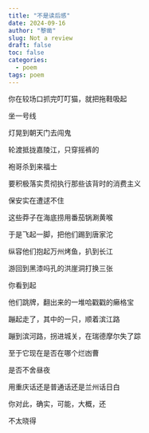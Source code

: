 ```yaml
---
title: "不是读后感"
date: 2024-09-16
author: "黎凿"
slug: Not a review
draft: false
toc: false
categories:
  - poem
tags: poem
---
```

你在较场口抓完叮叮猫，就把拖鞋吸起

坐一号线

灯晃到朝天门去闯鬼

轮渡抵拢嘉陵江，只穿摇裤的

袍哥杀到来福士

要积极落实贯彻执行那些该背时的消费主义

保安实在遭逑不住

这些莽子在海底捞用番茄锅涮黄喉

于是飞起一脚，把他们踢到唐家沱

纵容他们抱起万州烤鱼，扒到长江

游回到黑漆吗孔的洪崖洞打换三张

你看到起

他们跳牌，翻出来的一堆哈戳戳的癞格宝

蹦起走了，其中的一只，顺着滨江路

蹦到滨河路，拐进城关，在瑞德摩尔失了踪

至于它现在是否在哪个烂凼曹

是否不舍昼夜

用重庆话还是普通话还是兰州话日白

你对此，确实，可能，大概，还

不太晓得